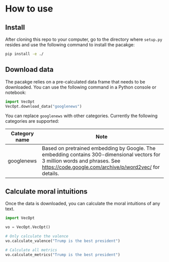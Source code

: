 # How to use

## Install

After cloning this repo to your computer, go to the directory where `setup.py` resides and use the following command to install the pacakge:

```bash
pip install -e ./
```

## Download data

The pacakge relies on a pre-calculated data frame that needs to be downloaded.
You can use the following command in a Python console or notebook:

```py
import VecOpt
VecOpt.download_data("googlenews")
```

You can replace `googlenews` with other categories. Currently the following categories are supported:

| Category name | Note |
|---------------|------|
| googlenews    | Based on pretrained embedding by Google. The embedding contains 300-dimensional vectors for 3 million words and phrases. See https://code.google.com/archive/p/word2vec/ for details. |

## Calculate moral intuitions

Once the data is downloaded, you can calculate the moral intuitions of any text.

```py
import VecOpt

vo = VecOpt.VecOpt()

# Only calculate the valence
vo.calculate_valence("Trump is the best president")

# Calculate all metrics
vo.calculate_metrics("Trump is the best president")
```
